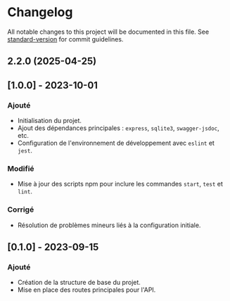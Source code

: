 # Changelog

All notable changes to this project will be documented in this file. See [standard-version](https://github.com/conventional-changelog/standard-version) for commit guidelines.

## 2.2.0 (2025-04-25)

## [1.0.0] - 2023-10-01
### Ajouté
- Initialisation du projet.
- Ajout des dépendances principales : `express`, `sqlite3`, `swagger-jsdoc`, etc.
- Configuration de l'environnement de développement avec `eslint` et `jest`.

### Modifié
- Mise à jour des scripts npm pour inclure les commandes `start`, `test` et `lint`.

### Corrigé
- Résolution de problèmes mineurs liés à la configuration initiale.

## [0.1.0] - 2023-09-15
### Ajouté
- Création de la structure de base du projet.
- Mise en place des routes principales pour l'API.